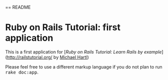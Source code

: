== README

#	Ruby on Rails Tutorial: first application

This is a first application for 
[*Ruby on Rails Tutorial: Learn Rails by example*]
(http://railstutorial.org/ by [Michael Hartl](http://michaelhartl.com)) 

Please feel free to use a different markup language if you do not plan to run
<tt>rake doc:app</tt>.
